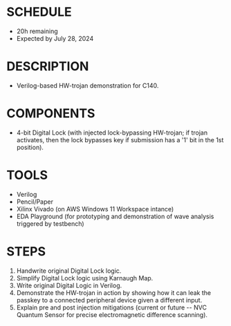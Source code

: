 # SCHEDULE 
* 20h remaining
* Expected by July 28, 2024
  
# DESCRIPTION
* Verilog-based HW-trojan demonstration for C140. 

# COMPONENTS
* 4-bit Digital Lock (with injected lock-bypassing HW-trojan; if trojan activates, then the lock bypasses key if submission has a '1' bit in the 1st position). 

# TOOLS
* Verilog
* Pencil/Paper
* Xilinx Vivado (on AWS Windows 11 Workspace intance)
* EDA Playground (for prototyping and demonstration of wave analysis triggered by testbench)

# STEPS
1. Handwrite original Digital Lock logic. 
2. Simplify Digital Lock logic using Karnaugh Map. 
3. Write original Digital Logic in Verilog. 
4. Demonstrate the HW-trojan in action by showing how it can leak the passkey to a connected peripheral device given a different input.
5. Explain pre and post injection mitigations (current or future -- NVC Quantum Sensor for precise electromagnetic difference scanning).
